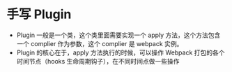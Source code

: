 # 手写 Plugin

- Plugin 一般是一个类，这个类里面需要实现一个 apply 方法，这个方法包含一个 complier 作为参数，这个 complier 是 webpack 实例。
- Plugin 的核心在于，apply 方法执行的时候，可以操作 Webpack 打包的各个时间节点（hooks  生命周期钩子），在不同时间点做一些操作
